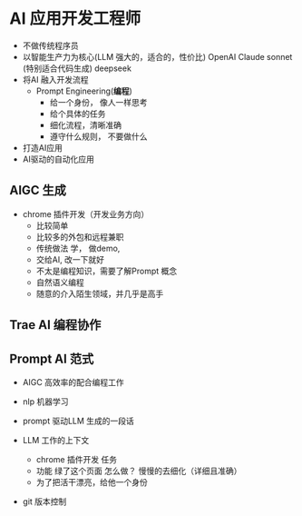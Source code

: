 # AI 应用开发工程师
  - 不做传统程序员
  - 以智能生产力为核心(LLM 强大的，适合的，性价比)
    OpenAI
    Claude sonnet (特别适合代码生成) 
    deepseek
  - 将AI 融入开发流程
    - Prompt Engineering(**编程**)
      - 给一个身份， 像人一样思考
      - 给个具体的任务
      - 细化流程，清晰准确
      - 遵守什么规则， 不要做什么 
  - 打造AI应用
  - AI驱动的自动化应用

## AIGC 生成
- chrome 插件开发（开发业务方向）
  - 比较简单
  - 比较多的外包和远程兼职
  - 传统做法 
    学， 做demo, 
  - 交给AI, 改一下就好 
  - 不太是编程知识，需要了解Prompt 概念
  - 自然语义编程
  - 随意的介入陌生领域，并几乎是高手

## Trae AI 编程协作 

## Prompt  AI 范式 
  - AIGC 高效率的配合编程工作
  - nlp 机器学习
  - prompt 驱动LLM 生成的一段话
  - LLM 工作的上下文
    - chrome 插件开发 任务 
    - 功能 绿了这个页面 怎么做？ 慢慢的去细化（详细且准确）
    - 为了把活干漂亮，给他一个身份 

- git 版本控制